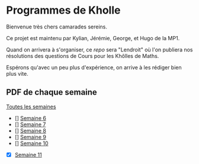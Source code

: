 # Programmes de Kholle

Bienvenue très chers camarades sereins.

Ce projet est maintenu par Kylian, Jérémie, George, et Hugo de la MP1.

Quand on arrivera à s'organiser, ce *repo* sera "Lendroit" où l'on publiera nos résolutions des questions de Cours pour les Khôlles de Maths.

Espérons qu'avec un peu plus d'expérience, on arrive à les rédiger bien plus vite.

## PDF de chaque semaine

[Toutes les semaines](Khôlles_Mathématiques.pdf)

- [] [Semaine 6](Sem_6/Kholle_S6.pdf)
- [] [Semaine 7](Sem_7/Kholle_S7.pdf)
- [] [Semaine 8](Sem_8/Kholle_S8.pdf)
- [] [Semaine 9](Sem_9/Kholle_S9.pdf)
- [] [Semaine 10](Sem_10/Kholle_S10.pdf)
- [X] [Semaine 11](Sem_11/Kholle_S11.pdf)
